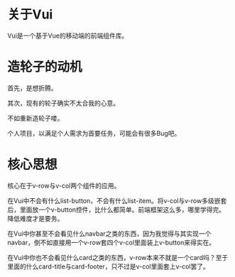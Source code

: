 # 关于Vui

Vui是一个基于Vue的移动端的前端组件库。

# 造轮子的动机

首先，是想折腾。

其次，现有的轮子确实不太合我的心意。

不如重新造轮子喽。

个人项目，以满足个人需求为首要任务，可能会有很多Bug吧。

# 核心思想

核心在于v-row与v-col两个组件的应用。

在Vui中不会有什么list-button，不会有什么list-item。将v-col与v-row多级嵌套后，里面放一个v-button控件，比什么都简单。前端框架这么多，哪里学得完。降低难度才是要务。


在Vui中你甚至不会看见什么navbar之类的东西，因为我觉得与其实现一个navbar，倒不如直接用一个v-row套四个v-col里面装上v-button来得实在。

在Vui中你也不会看见什么card之类的东西，v-row本来不就是一个card吗？至于里面的什么card-title与card-footer，只不过是v-col里面套上v-col罢了。